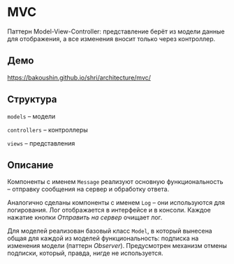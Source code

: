 MVC
===

Паттерн Model-View-Controller: представление берёт из модели данные для отображения, а все изменения вносит только через контроллер.

Демо
----
https://bakoushin.github.io/shri/architecture/mvc/

Структура
---------

`models` – модели

`controllers` – контроллеры

`views` – представления

Описание
--------

Компоненты с именем `Message` реализуют основную функциональность – отправку сообщения на сервер и обработку ответа.

Аналогично сделаны компоненты с именем `Log` – они используются для логирования. Лог отображается в интерфейсе и в консоли. Каждое нажатие кнопки *Отправить на сервер* очищает лог.

Для моделей реализован базовый класс `Model`, в который вынесена общая для каждой из моделей функциональность: подписка на изменения модели (паттерн *Observer*). Предусмотрен механизм отмены подписки, который, правда, нигде не используется.
